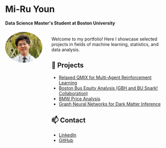 # Mi-Ru Youn  
**Data Science Master's Student at Boston University**  

<div style="display: flex; align-items: flex-start; gap: 30px; margin-top: 20px;">

  <!-- Left column: profile picture -->
  <div style="flex: 1; max-width: 220px;">
    <img src="assets/profile.png" alt="Portrait of Mi-Ru Youn" width="200" style="border-radius:50%;">
  </div>

  <!-- Right column: content -->
  <div style="flex: 3;">

  Welcome to my portfolio! Here I showcase selected projects in fields of machine learning, statistics, and data analysis.  

  ## 📂 Projects
  - [Relaxed QMIX for Multi-Agent Reinforcement Learning](relaxedqmix.md)
  - [Boston Bus Equity Analysis (GBH and BU Spark! Collaboration)](mbta.md)
  - [BMW Price Analysis](bmw.md)
  - [Graph Neural Networks for Dark Matter Inference](darkmatter.md)

  ## 📫 Contact
  - [LinkedIn](https://linkedin.com/in/miruayoun)  
  - [GitHub](https://github.com/miruyoun)  

  </div>
</div>
